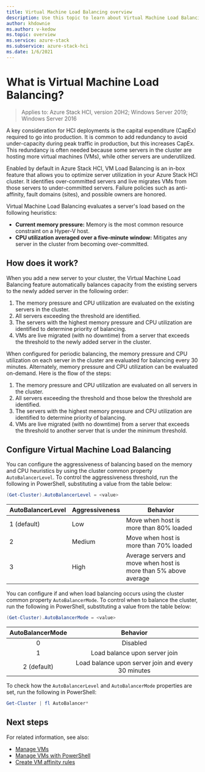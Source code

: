 ```yaml
---
title: Virtual Machine Load Balancing overview
description: Use this topic to learn about Virtual Machine Load Balancing in Azure Stack HCI.
author: khdownie
ms.author: v-kedow
ms.topic: overview
ms.service: azure-stack
ms.subservice: azure-stack-hci
ms.date: 1/6/2021
---
```

# What is Virtual Machine Load Balancing?

> Applies to: Azure Stack HCI, version 20H2; Windows Server 2019; Windows Server 2016

A key consideration for HCI deployments is the capital expenditure (CapEx) required to go into production. It is common to add redundancy to avoid under-capacity during peak traffic in production, but this increases CapEx. This redundancy is often needed because some servers in the cluster are hosting more virtual machines (VMs), while other servers are underutilized.

Enabled by default in Azure Stack HCI, VM Load Balancing is an in-box feature that allows you to optimize server utilization in your Azure Stack HCI cluster. It identifies over-committed servers and live migrates VMs from those servers to under-committed servers. Failure policies such as anti-affinity, fault domains (sites), and possible owners are honored.

Virtual Machine Load Balancing evaluates a server's load based on the following heuristics:

- **Current memory pressure:** Memory is the most common resource constraint on a Hyper-V host.
- **CPU utilization averaged over a five-minute window:** Mitigates any server in the cluster from becoming over-committed.

## How does it work?

When you add a new server to your cluster, the Virtual Machine Load Balancing feature automatically balances capacity from the existing servers to the newly added server in the following order:

1. The memory pressure and CPU utilization are evaluated on the existing servers in the cluster.
2. All servers exceeding the threshold are identified.
3. The servers with the highest memory pressure and CPU utilization are identified to determine priority of balancing.
4. VMs are live migrated (with no downtime) from a server that exceeds the threshold to the newly added server in the cluster.

When configured for periodic balancing, the memory pressure and CPU utilization on each server in the cluster are evaluated for balancing every 30 minutes. Alternately, memory pressure and CPU utilization can be evaluated on-demand. Here is the flow of the steps:

1. The memory pressure and CPU utilization are evaluated on all servers in the cluster.
2. All servers exceeding the threshold and those below the threshold are identified.
3. The servers with the highest memory pressure and CPU utilization are identified to determine priority of balancing.
4. VMs are live migrated (with no downtime) from a server that exceeds the threshold to another server that is under the minimum threshold.

## Configure Virtual Machine Load Balancing

You can configure the aggressiveness of balancing based on the memory and CPU heuristics by using the cluster common property `AutoBalancerLevel`. To control the aggressiveness threshold, run the following in PowerShell, substituting a value from the table below:

```PowerShell
(Get-Cluster).AutoBalancerLevel = <value>
```

| AutoBalancerLevel | Aggressiveness | Behavior |
|-------------------|----------------|----------|
| 1 (default) | Low | Move when host is more than 80% loaded |
| 2 | Medium | Move when host is more than 70% loaded |
| 3 | High | Average servers and move when host is more than 5% above average |

You can configure if and when load balancing occurs using the cluster common property `AutoBalancerMode`. To control when to balance the cluster, run the following in PowerShell, substituting a value from the table below:

```PowerShell
(Get-Cluster).AutoBalancerMode = <value>
```

|AutoBalancerMode |Behavior|
|:----------------:|:----------:|
|0| Disabled|
|1| Load balance upon server join|
|2 (default)| Load balance upon server join and every 30 minutes |

To check how the `AutoBalancerLevel` and `AutoBalancerMode` properties are set, run the following in PowerShell:

```PowerShell
Get-Cluster | fl AutoBalancer*
```

## Next steps

For related information, see also:

- [Manage VMs](vm.md)
- [Manage VMs with PowerShell](vm-powershell.md)
- [Create VM affinity rules](vm-affinity.md)
